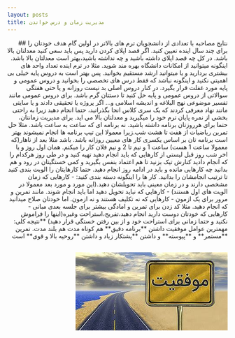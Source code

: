 ```yaml
---
layout: posts
title: مدیریت زمان و درس خواندن
---
```

<div align="right">
## نتایج مصاحبه با تعدادی از دانشجویان ترم های بالاتر
در اولین گام هدف خودتان را برای چند سال اینده تعیین کنید. اگر قصد اپلای کردن دارید پس باید سعی کنید معدلتان بالا باشد. در کل چه قصد اپلای داشته باشید و چه نداشته باشید،بهتر است معدلتان بالا باشد. اینگونه میتوانید از امکانات دانشگاه بهره مند شوید. مثلا در ترم اینده تعداد واحد های بیشتری بردارید و یا میتوانید ارشد مستقیم بخوانید. پس بهتر است به دروس پایه خیلی بی اهمیتی نکنید و اینگونه نباشد که فقط درس های تخصصی را بخوانید و دروس عمومی و پایه مورد غفلت قرار بگیرد. در کنار دروس اصلی بد نیست روزانه و یا حتی هفتگی سوالاتی از دروس عمومی و پایه حل کنید تا دستتان گرم باشد. برای دروس عمومی مانند تفسیر موضوعی نهج البلاغه و اندیشه اسلامی و... اگر پروژه یا تحقیقی دادند و یا سایتی مانند نهاد معرفی کردند که یک سری کلاس انجا بگذرانید، حتما انجام دهید زیرا به راحتی بخشی از نمره پایان ترم خود را میگیرید و معدلتان بالا می اید.
برای مدیریت زمانتان، حتما برای هرروزتان برنامه داشته باشید. نه برنامه ای که ساعت به ساعت باشد. مثلا حل تمرین ریاضیات از هفت تا هشت شب.زیرا معمولا این تیپ برنامه ها انجام نمیشوند بهتر است برنامه تان بر اساس یکسری کار های معیین روزانه باشد. باشد مثلا بعد از ناهار(که معمولا ساعت 1 هست) ساعت 1 و نیم تا 2 و نیم فلان کار را میکنم. همان اول روز و یا اخر شب روز قبل لیستی از کارهایی که باید انجام دهید تهیه کنید و در طی روز هرکدام را که انجام دادید کنارش تیک بزنید تا هم اعتماد بنفس بگیرید و کمی خستگیتان در رود و هم بدانید چه کارهایی مانده و باید در ادامه روز انجام دهید. حتما کارهایتان را الویت بندی کنید تا ترتیب انجامشان را بدانید. کار ها را اینگونه دسته بندی کنید:
- کارهایی که زمان مشخصی دارند و در زمان معینی باید تحویلشان دهید.(این مورد و مورد بعد معمولا در الویت های اول هستند)
- کارهایی که نباید تحویل دهید اما باید انجام شوند. مانند تمرین و مرور برای یک ازمون
- کارهایی که نه تکلیف هستند و نه ازمون. اما خودتان صلاح میدانید که انجام دهید. مثلا کد زدن برای تمرین و امادگی بیشتر برای جلسه بعدی مبانی
- کارهایی که خودتان دوست دارید انجام دهید،تفریح،استراحت وغیره(اینها را فراموش نکنید و حتما زمانی برای استراحت خود و از بین رفتن خستگی قرار دهید)
**نتیجه کلی: مهمترین عوامل موفقیت داشتن **برنامه دقیق** هم کوتاه مدت هم بلند مدت. تمرین **مستمر** و **پیوسته** و داشتن **پشتکار زیاد
و داشتن **روحیه بالا و قوی** است

![harekat dar masire movafaghiat](/assets/images/mo2.jpg)
---

